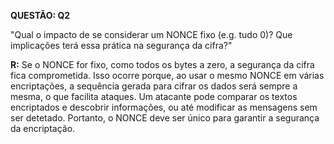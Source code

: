 **QUESTÃO: Q2**

"Qual o impacto de se considerar um NONCE fixo (e.g. tudo 0)? Que implicações
terá essa prática na segurança da cifra?"

**R:** Se o NONCE for fixo, como todos os bytes a zero, a segurança da cifra fica comprometida. Isso ocorre porque, ao usar o mesmo NONCE em várias encriptações, a sequência gerada para cifrar os dados será sempre a mesma, o que facilita ataques. Um atacante pode comparar os textos encriptados e descobrir informações, ou até modificar as mensagens sem ser detetado. Portanto, o NONCE deve ser único para garantir a segurança da encriptação.